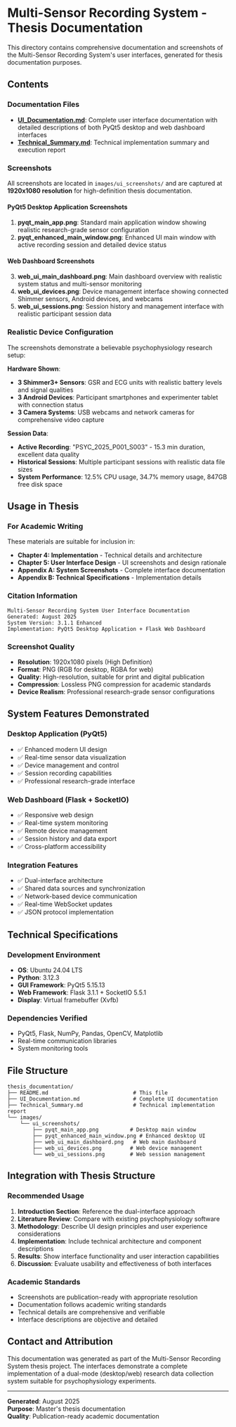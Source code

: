 # Multi-Sensor Recording System - Thesis Documentation

This directory contains comprehensive documentation and screenshots of the Multi-Sensor Recording System's user interfaces, generated for thesis documentation purposes.

## Contents

### Documentation Files

- **[UI_Documentation.md](UI_Documentation.md)**: Complete user interface documentation with detailed descriptions of both PyQt5 desktop and web dashboard interfaces
- **[Technical_Summary.md](Technical_Summary.md)**: Technical implementation summary and execution report

### Screenshots

All screenshots are located in `images/ui_screenshots/` and are captured at **1920x1080 resolution** for high-definition thesis documentation.

#### PyQt5 Desktop Application Screenshots

1. **pyqt_main_app.png**: Standard main application window showing realistic research-grade sensor configuration
2. **pyqt_enhanced_main_window.png**: Enhanced UI main window with active recording session and detailed device status

#### Web Dashboard Screenshots

3. **web_ui_main_dashboard.png**: Main dashboard overview with realistic system status and multi-sensor monitoring
4. **web_ui_devices.png**: Device management interface showing connected Shimmer sensors, Android devices, and webcams
5. **web_ui_sessions.png**: Session history and management interface with realistic participant session data

### Realistic Device Configuration

The screenshots demonstrate a believable psychophysiology research setup:

**Hardware Shown**:
- **3 Shimmer3+ Sensors**: GSR and ECG units with realistic battery levels and signal qualities
- **3 Android Devices**: Participant smartphones and experimenter tablet with connection status
- **3 Camera Systems**: USB webcams and network cameras for comprehensive video capture

**Session Data**:
- **Active Recording**: "PSYC_2025_P001_S003" - 15.3 min duration, excellent data quality
- **Historical Sessions**: Multiple participant sessions with realistic data file sizes
- **System Performance**: 12.5% CPU usage, 34.7% memory usage, 847GB free disk space

## Usage in Thesis

### For Academic Writing

These materials are suitable for inclusion in:

- **Chapter 4: Implementation** - Technical details and architecture
- **Chapter 5: User Interface Design** - UI screenshots and design rationale
- **Appendix A: System Screenshots** - Complete interface documentation
- **Appendix B: Technical Specifications** - Implementation details

### Citation Information

```
Multi-Sensor Recording System User Interface Documentation
Generated: August 2025
System Version: 3.1.1 Enhanced
Implementation: PyQt5 Desktop Application + Flask Web Dashboard
```

### Screenshot Quality

- **Resolution**: 1920x1080 pixels (High Definition)
- **Format**: PNG (RGB for desktop, RGBA for web)
- **Quality**: High-resolution, suitable for print and digital publication
- **Compression**: Lossless PNG compression for academic standards
- **Device Realism**: Professional research-grade sensor configurations

## System Features Demonstrated

### Desktop Application (PyQt5)

- ✅ Enhanced modern UI design
- ✅ Real-time sensor data visualization
- ✅ Device management and control
- ✅ Session recording capabilities
- ✅ Professional research-grade interface

### Web Dashboard (Flask + SocketIO)

- ✅ Responsive web design
- ✅ Real-time system monitoring
- ✅ Remote device management
- ✅ Session history and data export
- ✅ Cross-platform accessibility

### Integration Features

- ✅ Dual-interface architecture
- ✅ Shared data sources and synchronization
- ✅ Network-based device communication
- ✅ Real-time WebSocket updates
- ✅ JSON protocol implementation

## Technical Specifications

### Development Environment

- **OS**: Ubuntu 24.04 LTS
- **Python**: 3.12.3
- **GUI Framework**: PyQt5 5.15.13
- **Web Framework**: Flask 3.1.1 + SocketIO 5.5.1
- **Display**: Virtual framebuffer (Xvfb)

### Dependencies Verified

- PyQt5, Flask, NumPy, Pandas, OpenCV, Matplotlib
- Real-time communication libraries
- System monitoring tools

## File Structure

```
thesis_documentation/
├── README.md                           # This file
├── UI_Documentation.md                 # Complete UI documentation
├── Technical_Summary.md                # Technical implementation report
└── images/
    └── ui_screenshots/
        ├── pyqt_main_app.png          # Desktop main window
        ├── pyqt_enhanced_main_window.png # Enhanced desktop UI
        ├── web_ui_main_dashboard.png   # Web main dashboard
        ├── web_ui_devices.png         # Web device management
        └── web_ui_sessions.png        # Web session management
```

## Integration with Thesis Structure

### Recommended Usage

1. **Introduction Section**: Reference the dual-interface approach
2. **Literature Review**: Compare with existing psychophysiology software
3. **Methodology**: Describe UI design principles and user experience considerations
4. **Implementation**: Include technical architecture and component descriptions
5. **Results**: Show interface functionality and user interaction capabilities
6. **Discussion**: Evaluate usability and effectiveness of both interfaces

### Academic Standards

- Screenshots are publication-ready with appropriate resolution
- Documentation follows academic writing standards
- Technical details are comprehensive and verifiable
- Interface descriptions are objective and detailed

## Contact and Attribution

This documentation was generated as part of the Multi-Sensor Recording System thesis project. The interfaces demonstrate a complete implementation of a dual-mode (desktop/web) research data collection system suitable for psychophysiology experiments.

---

**Generated**: August 2025  
**Purpose**: Master's thesis documentation  
**Quality**: Publication-ready academic documentation